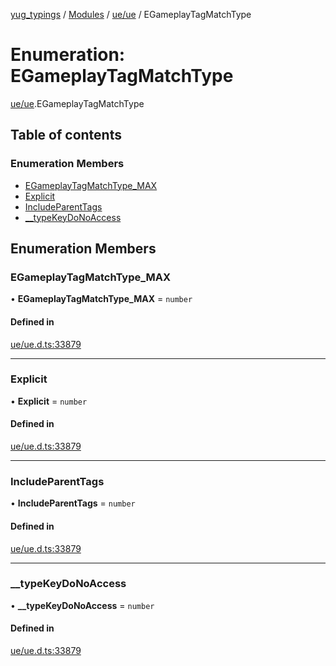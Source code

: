 [yug_typings](../README.md) / [Modules](../modules.md) / [ue/ue](../modules/ue_ue.md) / EGameplayTagMatchType

# Enumeration: EGameplayTagMatchType

[ue/ue](../modules/ue_ue.md).EGameplayTagMatchType

## Table of contents

### Enumeration Members

- [EGameplayTagMatchType\_MAX](ue_ue.EGameplayTagMatchType.md#egameplaytagmatchtype_max)
- [Explicit](ue_ue.EGameplayTagMatchType.md#explicit)
- [IncludeParentTags](ue_ue.EGameplayTagMatchType.md#includeparenttags)
- [\_\_typeKeyDoNoAccess](ue_ue.EGameplayTagMatchType.md#__typekeydonoaccess)

## Enumeration Members

### EGameplayTagMatchType\_MAX

• **EGameplayTagMatchType\_MAX** = `number`

#### Defined in

[ue/ue.d.ts:33879](https://github.com/YugMetaverse/yug_typings/blob/25cad34/ue/ue.d.ts#L33879)

___

### Explicit

• **Explicit** = `number`

#### Defined in

[ue/ue.d.ts:33879](https://github.com/YugMetaverse/yug_typings/blob/25cad34/ue/ue.d.ts#L33879)

___

### IncludeParentTags

• **IncludeParentTags** = `number`

#### Defined in

[ue/ue.d.ts:33879](https://github.com/YugMetaverse/yug_typings/blob/25cad34/ue/ue.d.ts#L33879)

___

### \_\_typeKeyDoNoAccess

• **\_\_typeKeyDoNoAccess** = `number`

#### Defined in

[ue/ue.d.ts:33879](https://github.com/YugMetaverse/yug_typings/blob/25cad34/ue/ue.d.ts#L33879)

